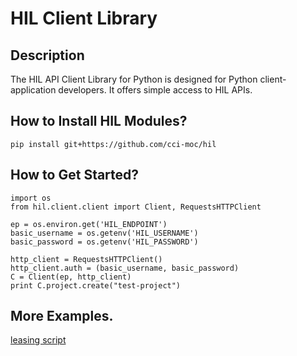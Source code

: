 # HIL Client Library

## Description
The HIL API Client Library for Python is designed for Python client-application developers. It offers simple access to HIL APIs.

## How to Install HIL Modules?
```
pip install git+https://github.com/cci-moc/hil
```

## How to Get Started?
```
import os
from hil.client.client import Client, RequestsHTTPClient

ep = os.environ.get('HIL_ENDPOINT')
basic_username = os.getenv('HIL_USERNAME')
basic_password = os.getenv('HIL_PASSWORD')

http_client = RequestsHTTPClient()
http_client.auth = (basic_username, basic_password)
C = Client(ep, http_client)
print C.project.create("test-project")

```

## More Examples.
[leasing script](https://github.com/CCI-MOC/hil/blob/master/examples/leasing/node_release_script.py)
